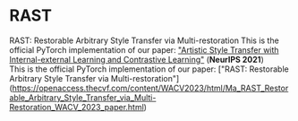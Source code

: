 # RAST
RAST: Restorable Arbitrary Style Transfer via Multi-restoration
This is the official PyTorch implementation of our paper: ["Artistic Style Transfer with Internal-external Learning and Contrastive Learning"](https://openreview.net/pdf?id=hm0i-cunzGW) (**NeurIPS 2021**)   
This is the official PyTorch implementation of our paper: ["RAST: Restorable Arbitrary Style Transfer via Multi-restoration"]
(https://openaccess.thecvf.com/content/WACV2023/html/Ma_RAST_Restorable_Arbitrary_Style_Transfer_via_Multi-Restoration_WACV_2023_paper.html)
